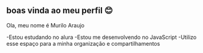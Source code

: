 ## boas vinda ao meu perfil 😊

Ola, meu nome é Murilo Araujo

-Estou estudando no alura
-Estou me desenvolvendo no JavaScript
-Utilizo esse espaço para a minha organização e compartilhamentos

